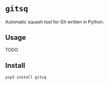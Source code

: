 # `gitsq`

Automatic squash tool for Git written in Python.

## Usage

TODO

## Install

```
pip3 install gitsq
```
